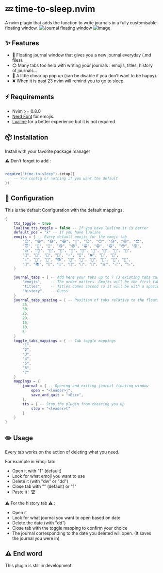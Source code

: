 # 💤 time-to-sleep.nvim

A nvim plugin that adds the function to write journals in a fully customisable floating window.
![Journal floating window](https://github.com/mana-byte/time-to-sleep.nvim/assets/93316844/33a720ef-a0d8-448e-8d60-72246c97235c)
![image](https://github.com/mana-byte/time-to-sleep.nvim/assets/93316844/1c09b6e5-110f-4eb1-80c1-67021825225b)
## ✨ Features

- 📔 Floating journal window that gives you a new journal everyday (.md files).
- 😊 Many tabs too help with writing your journals : emojis, titles, history of journals...
- 💫 A little chear up pop up (can be disable if you don't want to be happy).
- ❌ When it is past 23 nvim will remind you to go to sleep.

## ⚡️ Requirements

- Nvim >= 0.8.0
- [Nerd Font](https://www.nerdfonts.com/) for emojis.
- [Lualine](https://github.com/nvim-lualine/lualine.nvim) for a better experience but it is not required

## 📦 Installation
Install with your favorite package manager

 ⚠️ Don't forget to add :

```lua

require("time-to-sleep").setup({
    -- You config or nothing if you want the default
})

```

## 🔧 Configuration

This is the default Configuration with the default mappings.

```lua
{
    tts_toggle = true
    lualine_tts_toggle = false -- If you have lualine it is better
    default_pos = "x" -- If you have lualine
    emojis = { -- Every default emojis for the emoji tab
        "😊", "😀", "😅", "😂", "🤣", "😉", "😍", "😘", "😜", "😎",
        "😇", "🥰", "🤩", "😋", "😆", "😁", "😄", "😃", "😚", "😙",
        "👍", "👌", "👏", "🙌", "🤝", "🎉", "🎊", "🌟", "🌈", "🎈",
        "🎁", "🎀", "🥳", "🍾", "🎶", "🎵", "🍀", "🌺", "🌸",
        "✏️", "📝", "📖", "📚", "📔", "📓", "📒", "📕", "📗", "📘",
        "📙", "📚", "📖", "📜", "📄", "📃", "📑", "📊", "📈", "📉",
    }

    journal_tabs = { -- Add here your tabs up to 7 (3 existing tabs currently but planning on adding 2 more)
        "emojis",    -- The order matters. Emojis will be the first tab with a spacing of 35 and the toggle mapping "1"
        "titles",    -- Titles comes second so it will be with a spacing of 30 and the toggle mapping "2"
        "history",   -- Guess
    }
    journal_tabs_spacing = { -- Position of tabs relative to the floating window
        35,
        30,
        25,
        20,
        15,
        10,
        5
    }
    toggle_tabs_mappings = { -- Tab toggle mappings
        "1",
        "2",
        "3",
        "4",
        "5",
        "6",
        "7"
    }
    mappings = {
        journal = { -- Opening and exiting journal floating window
            open = "<leader>j",
            save_and_quit = "<Esc>",
        },
        tts = { -- Stop the plugin from chearing you up
            stop = "<leader>t"
        }
    }
}

```
## ✏️ Usage

Every tab works on the action of deleting what you need.

For example in Emoji tab:
- Open it with "1" (default)
- Look for what emoji you want to use
- Delete it (with "dw" or "dd")
- Close tab with "<Esc>" (default) or "1"
- Paste it ! 🏆

⚠️  For the history tab ⚠️ :
- Open it
- Look for what journal you want to open based on date
- Delete the date (with "dd")
- Close tab with the toggle mapping to confirm your choice
- The journal corresponding to the date you deleted will open. (It saves the journal you were in)

## ⚠️ End word
This plugin is still in development.
